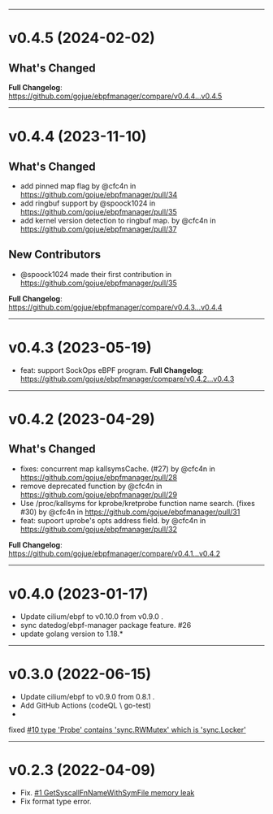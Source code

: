 <hr>

# v0.4.5 (2024-02-02)
## What's Changed

**Full Changelog**: https://github.com/gojue/ebpfmanager/compare/v0.4.4...v0.4.5

<hr>

# v0.4.4 (2023-11-10)
## What's Changed
* add pinned map flag by @cfc4n in https://github.com/gojue/ebpfmanager/pull/34
* add ringbuf support by @spoock1024 in https://github.com/gojue/ebpfmanager/pull/35
* add kernel version detection to ringbuf map. by @cfc4n in https://github.com/gojue/ebpfmanager/pull/37

## New Contributors
* @spoock1024 made their first contribution in https://github.com/gojue/ebpfmanager/pull/35

**Full Changelog**: https://github.com/gojue/ebpfmanager/compare/v0.4.3...v0.4.4

<hr>

# v0.4.3 (2023-05-19)
* feat: support SockOps eBPF program.
**Full Changelog**: https://github.com/gojue/ebpfmanager/compare/v0.4.2...v0.4.3


<hr>

# v0.4.2 (2023-04-29)

## What's Changed
* fixes: concurrent map kallsymsCache. (#27) by @cfc4n in https://github.com/gojue/ebpfmanager/pull/28
* remove deprecated function by @cfc4n in https://github.com/gojue/ebpfmanager/pull/29
* Use /proc/kallsyms for kprobe/kretprobe function name search. (fixes #30) by @cfc4n in https://github.com/gojue/ebpfmanager/pull/31
* feat: supoort uprobe's opts address field. by @cfc4n in https://github.com/gojue/ebpfmanager/pull/32


**Full Changelog**: https://github.com/gojue/ebpfmanager/compare/v0.4.1...v0.4.2

<hr>

# v0.4.0 (2023-01-17)

- Update cilium/ebpf to v0.10.0 from v0.9.0 .
- sync datedog/ebpf-manager package feature. #26
- update golang version to 1.18.*
<hr>

# v0.3.0 (2022-06-15)

- Update cilium/ebpf to v0.9.0 from 0.8.1 .
- Add GitHub Actions (codeQL \ go-test)
-

fixed [#10 type 'Probe' contains 'sync.RWMutex' which is 'sync.Locker'](https://github.com/gojue/ebpfmanager/issues/10)

<hr>

# v0.2.3 (2022-04-09)

- Fix. [#1 GetSyscallFnNameWithSymFile memory leak](https://github.com/gojue/ebpfmanager/pull/2)
- Fix format type error.
